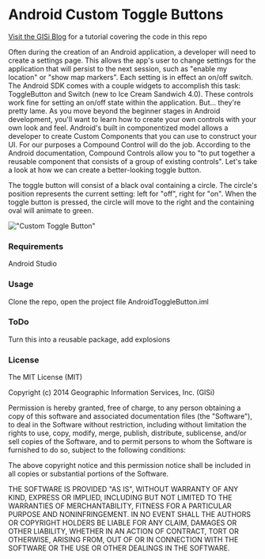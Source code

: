 Android Custom Toggle Buttons
=============================

[Visit the GISi Blog](http://gisinc.com/talk/creating-reusable-custom-toggle-button-android-applications/) for a tutorial covering the code in this repo

Often during the creation of an Android application, a developer will need to create a settings page. This allows the app's user to change settings for the application that will persist to the next session, such as "enable my location" or "show map markers". Each setting is in effect an on/off switch. The Android SDK comes with a couple widgets to accomplish this task: ToggleButton and Switch (new to Ice Cream Sandwich 4.0). These controls work fine for setting an on/off state within the application. But... they're pretty lame. As you move beyond the beginner stages in Android development, you'll want to learn how to create your own controls with your own look and feel. Android's built in componentized model allows a developer to create Custom Components that you can use to construct your UI. For our purposes a Compound Control will do the job. According to the Android documentation, Compound Controls allow you to "to put together a reusable component that consists of a group of existing controls". Let's take a look at how we can create a better-looking toggle button.

The toggle button will consist of a black oval containing a circle. The circle's position represents the current setting: left for "off", right for "on". When the toggle button is pressed, the circle will move to the right and the containing oval will animate to green.

!["Custom Toggle Button"](https://raw.githubusercontent.com/gisinc/android-toggle-button/master/togglebutton.gif)

### Requirements

Android Studio

### Usage

Clone the repo, open the project file AndroidToggleButton.iml

### ToDo

Turn this into a reusable package, add explosions

### License

The MIT License (MIT)

Copyright (c) 2014 Geographic Information Services, Inc. (GISi)

Permission is hereby granted, free of charge, to any person obtaining a copy of this software and associated documentation files (the "Software"), to deal in the Software without restriction, including without limitation the rights to use, copy, modify, merge, publish, distribute, sublicense, and/or sell copies of the Software, and to permit persons to whom the Software is furnished to do so, subject to the following conditions:

The above copyright notice and this permission notice shall be included in all copies or substantial portions of the Software.

THE SOFTWARE IS PROVIDED "AS IS", WITHOUT WARRANTY OF ANY KIND, EXPRESS OR IMPLIED, INCLUDING BUT NOT LIMITED TO THE WARRANTIES OF MERCHANTABILITY, FITNESS FOR A PARTICULAR PURPOSE AND NONINFRINGEMENT. IN NO EVENT SHALL THE AUTHORS OR COPYRIGHT HOLDERS BE LIABLE FOR ANY CLAIM, DAMAGES OR OTHER LIABILITY, WHETHER IN AN ACTION OF CONTRACT, TORT OR OTHERWISE, ARISING FROM, OUT OF OR IN CONNECTION WITH THE SOFTWARE OR THE USE OR OTHER DEALINGS IN THE SOFTWARE.
